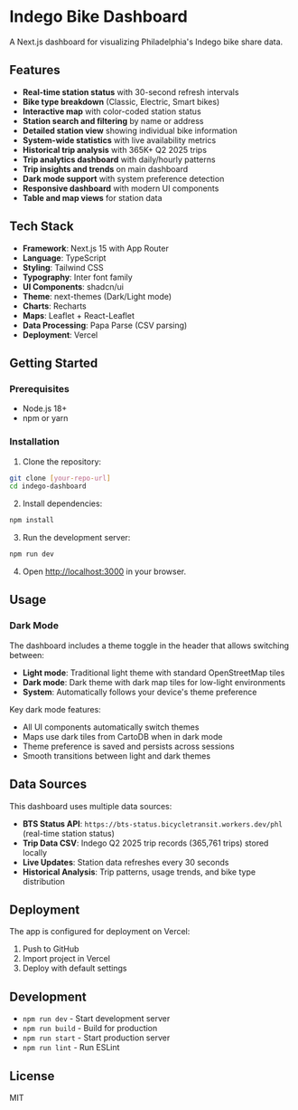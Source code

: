 # Indego Bike Dashboard

A Next.js dashboard for visualizing Philadelphia's Indego bike share data.

## Features

- **Real-time station status** with 30-second refresh intervals
- **Bike type breakdown** (Classic, Electric, Smart bikes)
- **Interactive map** with color-coded station status
- **Station search and filtering** by name or address
- **Detailed station view** showing individual bike information
- **System-wide statistics** with live availability metrics
- **Historical trip analysis** with 365K+ Q2 2025 trips
- **Trip analytics dashboard** with daily/hourly patterns
- **Trip insights and trends** on main dashboard
- **Dark mode support** with system preference detection
- **Responsive dashboard** with modern UI components
- **Table and map views** for station data

## Tech Stack

- **Framework**: Next.js 15 with App Router
- **Language**: TypeScript
- **Styling**: Tailwind CSS
- **Typography**: Inter font family
- **UI Components**: shadcn/ui
- **Theme**: next-themes (Dark/Light mode)
- **Charts**: Recharts
- **Maps**: Leaflet + React-Leaflet
- **Data Processing**: Papa Parse (CSV parsing)
- **Deployment**: Vercel

## Getting Started

### Prerequisites

- Node.js 18+ 
- npm or yarn

### Installation

1. Clone the repository:
```bash
git clone [your-repo-url]
cd indego-dashboard
```

2. Install dependencies:
```bash
npm install
```

3. Run the development server:
```bash
npm run dev
```

4. Open [http://localhost:3000](http://localhost:3000) in your browser.

## Usage

### Dark Mode
The dashboard includes a theme toggle in the header that allows switching between:
- **Light mode**: Traditional light theme with standard OpenStreetMap tiles
- **Dark mode**: Dark theme with dark map tiles for low-light environments
- **System**: Automatically follows your device's theme preference

Key dark mode features:
- All UI components automatically switch themes
- Maps use dark tiles from CartoDB when in dark mode
- Theme preference is saved and persists across sessions
- Smooth transitions between light and dark themes

## Data Sources

This dashboard uses multiple data sources:
- **BTS Status API**: `https://bts-status.bicycletransit.workers.dev/phl` (real-time station status)
- **Trip Data CSV**: Indego Q2 2025 trip records (365,761 trips) stored locally
- **Live Updates**: Station data refreshes every 30 seconds
- **Historical Analysis**: Trip patterns, usage trends, and bike type distribution

## Deployment

The app is configured for deployment on Vercel:

1. Push to GitHub
2. Import project in Vercel
3. Deploy with default settings

## Development

- `npm run dev` - Start development server
- `npm run build` - Build for production
- `npm run start` - Start production server
- `npm run lint` - Run ESLint

## License

MIT
